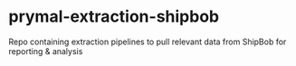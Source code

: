 # prymal-extraction-shipbob
Repo containing extraction pipelines to pull relevant data from ShipBob for reporting &amp; analysis 
